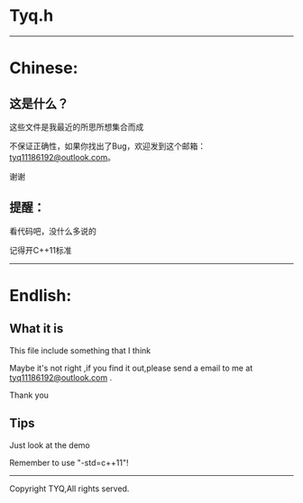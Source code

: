 # Tyq.h

---------------------

# Chinese:

## 这是什么？

这些文件是我最近的所思所想集合而成

不保证正确性，如果你找出了Bug，欢迎发到这个邮箱：[tyq11186192@outlook.com](tyq11186192@outlook.com)。

谢谢

## 提醒：

看代码吧，没什么多说的

记得开C++11标准

---------------------

# Endlish:

## What it is

This file include something that I think

Maybe it's not right ,if you find it out,please send a email to me at [tyq11186192@outlook.com](tyq11186192@outlook.com) .

Thank you

## Tips

Just look at the demo

Remember to use "-std=c++11"!

---------------------

Copyright TYQ,All rights served.
